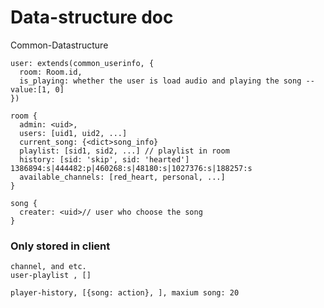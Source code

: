 # Data-structure doc

Common-Datastructure

    user: extends(common_userinfo, {
      room: Room.id,
      is_playing: whether the user is load audio and playing the song -- value:[1, 0]
    })

    room {
      admin: <uid>,
      users: [uid1, uid2, ...]
      current_song: {<dict>song_info}
      playlist: [sid1, sid2, ...] // playlist in room
      history: [sid: 'skip', sid: 'hearted'] 1386894:s|444482:p|460268:s|48180:s|1027376:s|188257:s
      available_channels: [red_heart, personal, ...]
    }

    song {
      creater: <uid>// user who choose the song
    }

### Only stored in client ###
    channel, and etc.
    user-playlist , []

    player-history, [{song: action}, ], maxium song: 20


